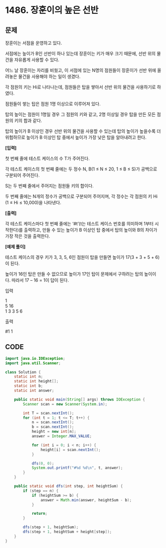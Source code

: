 # 1486. 장훈이의 높은 선반

##  문제

장훈이는 서점을 운영하고 있다.  
  
서점에는 높이가 B인 선반이 하나 있는데 장훈이는 키가 매우 크기 때문에, 선반 위의 물건을 자유롭게 사용할 수 있다.  
  
어느 날 장훈이는 자리를 비웠고, 이 서점에 있는 N명의 점원들이 장훈이가 선반 위에 올려놓은 물건을 사용해야 하는 일이 생겼다.  
  
각 점원의 키는 Hi로 나타나는데, 점원들은 탑을 쌓아서 선반 위의 물건을 사용하기로 하였다.  
  
점원들이 쌓는 탑은 점원 1명 이상으로 이루어져 있다.  
  
탑의 높이는 점원이 1명일 경우 그 점원의 키와 같고, 2명 이상일 경우 탑을 만든 모든 점원의 키의 합과 같다.  
  
탑의 높이가 B 이상인 경우 선반 위의 물건을 사용할 수 있는데 탑의 높이가 높을수록 더 위험하므로 높이가 B 이상인 탑 중에서 높이가 가장 낮은 탑을 알아내려고 한다.  
  
  
**\[입력\]**  
  
첫 번째 줄에 테스트 케이스의 수 T가 주어진다.  
  
각 테스트 케이스의 첫 번째 줄에는 두 정수 N, B\(1 ≤ N ≤ 20, 1 ≤ B ≤ S\)가 공백으로 구분되어 주어진다.  
  
S는 두 번째 줄에서 주어지는 점원들 키의 합이다.  
  
두 번째 줄에는 N개의 정수가 공백으로 구분되어 주어지며, 각 정수는 각 점원의 키 Hi \(1 ≤ Hi ≤ 10,000\)을 나타낸다.  
  
  
**\[출력\]**  
  
각 테스트 케이스마다 첫 번째 줄에는 ‘\#t’\(t는 테스트 케이스 번호를 의미하며 1부터 시작한다\)를 출력하고, 만들 수 있는 높이가 B 이상인 탑 중에서 탑의 높이와 B의 차이가 가장 작은 것을 출력한다.  
  
  
**\[예제 풀이\]**  
  
테스트 케이스의 경우 키가 3, 3, 5, 6인 점원이 탑을 만들면 높이가 17\(3 + 3 + 5 + 6\)이 된다.  
  
높이가 16인 탑은 만들 수 없으므로 높이가 17인 탑이 문제에서 구하려는 탑의 높이이다. 따라서 17 – 16 = 1이 답이 된다.

입력

1  
5 16  
1 3 3 5 6

  
출력

\#1 1

## CODE

```java
import java.io.IOException;
import java.util.Scanner;

class Solution {
	static int n;
	static int height[];
	static int b;
	static int answer;

	public static void main(String[] args) throws IOException {
		Scanner scan = new Scanner(System.in);

		int T = scan.nextInt();
		for (int t = 1; t <= T; t++) {
			n = scan.nextInt();
			b = scan.nextInt();
			height = new int[n];
			answer = Integer.MAX_VALUE;

			for (int i = 0; i < n; i++) {
				height[i] = scan.nextInt();
			}

			dfs(0, 0);
			System.out.printf("#%d %d\n", t, answer);
		}
	}

	public static void dfs(int step, int heightSum) {
		if (step == n) {
			if (heightSum >= b) {
				answer = Math.min(answer, heightSum - b);
			}

			return;
		}

		dfs(step + 1, heightSum);
		dfs(step + 1, heightSum + height[step]);
	}
}
```

